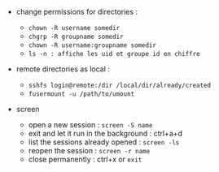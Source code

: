   - change permissions for directories :
    -  ```chown -R username somedir```
    - ```chgrp -R groupname somedir```
    - ```chown -R username:groupname somedir```
    - ```ls -n : affiche les uid et groupe id en chiffre```

  - remote directories as local :
     - ```sshfs login@remote:/dir /local/dir/already/created```
     - ```fusermount -u /path/to/umount```

 - screen
    - open a new session : ```screen -S name``` 
    - exit and let it run in the background : ctrl+a+d
    - list the sessions already opened : ```screen -ls ```
    - reopen the session : ```screen -r name```
    - close permanently : ctrl+x or ```exit```
